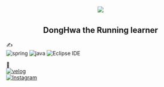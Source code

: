 
<div align="center">

## &nbsp;&nbsp;&nbsp;&nbsp;&nbsp;&nbsp;&nbsp;&nbsp;&nbsp;&nbsp;&nbsp;&nbsp;<img src="https://resources.chimhaha.net/article/1674895457215-hd50cvi7lxc.gif">&nbsp;&nbsp;&nbsp;&nbsp;&nbsp;&nbsp;&nbsp;&nbsp;&nbsp;&nbsp;&nbsp;&nbsp;

</div>



<div align="center">

## &nbsp;&nbsp;&nbsp;&nbsp;&nbsp;&nbsp;&nbsp;&nbsp;&nbsp;&nbsp;&nbsp;&nbsp;DongHwa the Running learner&nbsp;&nbsp;&nbsp;&nbsp;&nbsp;&nbsp;&nbsp;&nbsp;&nbsp;&nbsp;&nbsp;&nbsp;

</div>






✍<br>
![spring](https://img.shields.io/badge/spring-6DB33F.svg?&style=for-the-badge&logo=spring&logoColor=white)
![java](https://img.shields.io/badge/java-007396.svg?&style=for-the-badge&logo=java&logoColor=white)
![Eclipse IDE](https://img.shields.io/badge/Eclipse%20IDE-2C2255.svg?&style=for-the-badge&logo=Eclipse%20IDE&logoColor=white)

🔗<br>
[![velog](https://img.shields.io/badge/velog-20C997?style=for-the-badge&logo=velog&logoColor=white)](https://velog.io/@don92567/posts)<br>
[![Instagram](https://img.shields.io/badge/Instagram-E4405F?style=for-the-badge&logo=instagram&logoColor=white)](https://www.instagram.com/donghwa73/)<br>






